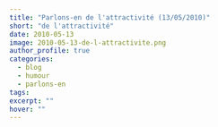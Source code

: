 ```yaml
---
title: "Parlons-en de l'attractivité (13/05/2010)"
short: "de l'attractivité"
date: 2010-05-13
image: 2010-05-13-de-l-attractivite.png
author_profile: true
categories:
  - blog
  - humour
  - parlons-en
tags:
excerpt: ""
hover: ""
---
```


